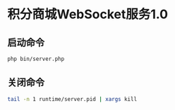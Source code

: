 # 积分商城WebSocket服务1.0

## 启动命令

```bash
php bin/server.php
```

## 关闭命令
```bash
tail -n 1 runtime/server.pid | xargs kill
```